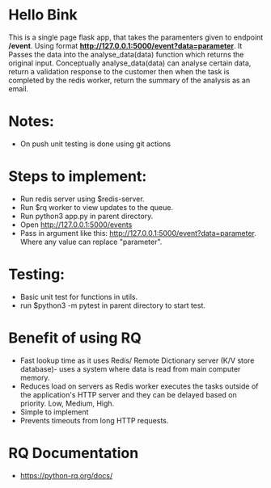 # Hello Bink
This is a single page flask app, that takes the paramenters given to endpoint **/event**. Using format **http://127.0.0.1:5000/event?data=parameter**. It Passes the data into the analyse_data(data) function which returns the original input. Conceptually analyse_data(data) can analyse certain data, return a validation response to the customer then when the task is completed by the redis worker, return the summary of the analysis as an email.

# Notes:
- On push unit testing is done using git actions

# Steps to implement:
- Run redis server using $redis-server.
- Run $rq worker to view updates to the queue.
- Run python3 app.py in parent directory.
- Open http://127.0.0.1:5000/events
- Pass in argument like this: http://127.0.0.1:5000/event?data=parameter. Where any value can replace "parameter".

# Testing:
- Basic unit test for functions in utils.
- run $python3 -m pytest in parent directory to start test.

# Benefit of using RQ
- Fast lookup time as it uses Redis/ Remote Dictionary server (K/V store database)- uses a system where data is read from main computer memory.
- Reduces load on servers as Redis worker executes the tasks outside of the application's HTTP server and they can be delayed based on priority. Low, Medium, High.
- Simple to implement
- Prevents timeouts from long HTTP requests.



# RQ Documentation
- https://python-rq.org/docs/
